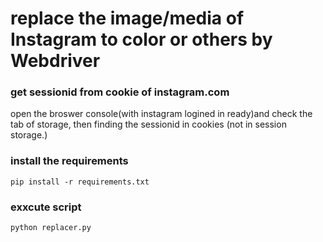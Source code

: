 # replace the image/media of Instagram to color or others by Webdriver

### get sessionid from cookie of instagram.com
open the broswer console(with instagram logined in ready)and check the tab of storage, then finding the sessionid in cookies (not in session storage.)

### install the requirements
``` pip install -r requirements.txt ```

### exxcute script
``` python replacer.py ```


